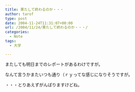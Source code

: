 ```yaml
---
title: 果たして終わるのか・・・
author: tarof
type: post
date: 2004-11-24T11:31:07+00:00
url: /2004/11/24/果たして終わるのか・・・/
categories:
  - Note
tags:
  - 大学

---
```

またしても明日までのレポートがあるわけですが。
  
なんて言うかまたいつも通り（ｒｙってな感じになりそうですが。

・・・とりあえずがんばりますけどね。